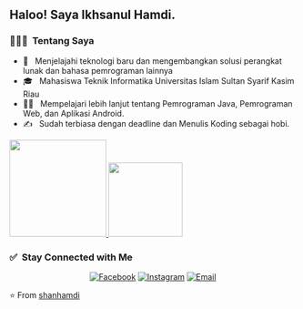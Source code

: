 <h2> Haloo! Saya Ikhsanul Hamdi.</h2>

<h3> 👨🏻‍💻 &nbsp;Tentang Saya </h3>

- 👦 &nbsp; Menjelajahi teknologi baru dan mengembangkan solusi perangkat lunak dan bahasa pemrograman lainnya 
- 🎓 &nbsp; Mahasiswa Teknik Informatika Universitas Islam Sultan Syarif Kasim Riau
- 🏃🏻 &nbsp; Mempelajari lebih lanjut tentang Pemrograman Java, Pemrograman Web, dan Aplikasi Android.
- ✍️ &nbsp; Sudah terbiasa dengan deadline dan Menulis Koding sebagai hobi.

<a href="https://github.com/shanhamdi">
  <img height="170em" src="https://github-readme-stats.anuraghazra1.vercel.app/api?username=Shanhamdi&show_icons=true&include_all_commits=true&theme=algolia" />
  <img height="130em" src="https://github-readme-stats.anuraghazra1.vercel.app/api/top-langs/?username=Shanhamdi&layout=compact&theme=algolia" />
</a>

<br/>

<h3> ✅ &nbsp;Stay Connected with Me </h3>

<p align="center">
<a href="https://www.facebook.com/shanhamdi/"><img alt="Facebook" src="https://img.shields.io/badge/Facebook-www.facebook.com/shanhamdi/-blue?style=flat-square&logo=Facebook"></a>
<a href="https://www.instagram.com/shanhamdi/"><img alt="Instagram" src="https://img.shields.io/badge/Instagram-shanhamdi-blue?style=flat-square&logo=instagram"></a>
<a href="mailto:shannxml@gmail.com"><img alt="Email" src="https://img.shields.io/badge/Email-shannxml@gmail.com-blue?style=flat-square&logo=gmail"></a>
</p>

⭐️ From [shanhamdi](https://github.com/shanhamdi)
